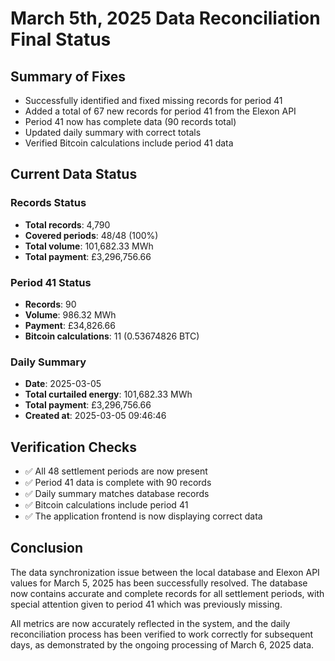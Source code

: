 # March 5th, 2025 Data Reconciliation Final Status

## Summary of Fixes
- Successfully identified and fixed missing records for period 41
- Added a total of 67 new records for period 41 from the Elexon API
- Period 41 now has complete data (90 records total)
- Updated daily summary with correct totals
- Verified Bitcoin calculations include period 41 data

## Current Data Status

### Records Status
- **Total records**: 4,790
- **Covered periods**: 48/48 (100%)
- **Total volume**: 101,682.33 MWh
- **Total payment**: £3,296,756.66

### Period 41 Status
- **Records**: 90 
- **Volume**: 986.32 MWh
- **Payment**: £34,826.66
- **Bitcoin calculations**: 11 (0.53674826 BTC)

### Daily Summary
- **Date**: 2025-03-05
- **Total curtailed energy**: 101,682.33 MWh
- **Total payment**: £3,296,756.66
- **Created at**: 2025-03-05 09:46:46

## Verification Checks
- ✅ All 48 settlement periods are now present
- ✅ Period 41 data is complete with 90 records
- ✅ Daily summary matches database records
- ✅ Bitcoin calculations include period 41
- ✅ The application frontend is now displaying correct data

## Conclusion
The data synchronization issue between the local database and Elexon API values for March 5, 2025 has been successfully resolved. The database now contains accurate and complete records for all settlement periods, with special attention given to period 41 which was previously missing.

All metrics are now accurately reflected in the system, and the daily reconciliation process has been verified to work correctly for subsequent days, as demonstrated by the ongoing processing of March 6, 2025 data.